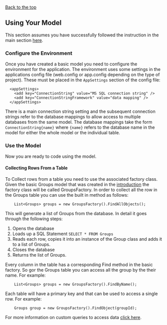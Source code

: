 [Back to the top](README.md)

## Using Your Model
This section assumes you have successfully followed the instruction in the main section [here](README.md).

### Configure the Environment
Once you have created a basic model you need to configure the environment for the application.
The environment uses some settings in the applications config file (web.config or app.config depending on the type of project).
These must be placed in the `AppSettings` section of the config file:
```
  <appSettings>
    <add key="ConnectionString" value="MS SQL connection string" />
    <add key="ConnectionStringFramework" value="data mapping" />   
  </appSettings>
```
There is a main connection string setting and the subsequent connection strings refer to the database mappings to allow
access to multiple databases from the same model. The database mappings take the form `ConnectionString{name}` where `{name}`
refers to the database name in the model for either the whole model or the individual table.

### Use the Model
Now you are ready to code using the model.

#### Collecting Rows From a Table
To Collect rows from a table you need to use the associated factory class. Given the basic Groups model that was created
in the [introduction](README.md) the factory class will be called GroupsFactory. In order to collect all the row in the Groups
table you can use the built in method as follows:
```
    List<Groups> groups = new GroupsFactory().FindAllObjects();
```
This will generate a list of Groups from the database. In detail it goes through the following steps:
1. Opens the database
2. Loads up a SQL Statement `SELECT * FROM Groups`
3. Reads each row, copies it into an instance of the Group class and adds it to a list of Groups.
4. Closes the database
5. Returns the list of Groups.

Every column in the table has a corresponding Find method in the basic factory. So gor the Groups table you can access
all the group by the their name. For example:
```
    List<Groups> groups = new GroupsFactory().FindByName();
```

Each table will have a primary key and that can be used to access a single row. For example:
```
    Groups group = new GroupsFactory().FindObject(groupId);
```

For more information on custom queries to access data [click here](Custom.md).